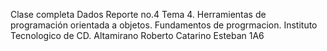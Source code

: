 Clase completa Dados
Reporte no.4 Tema 4. Herramientas de programación orientada a objetos.
Fundamentos de progrmacion. Instituto Tecnologico de CD. Altamirano
Roberto Catarino Esteban 1A6
